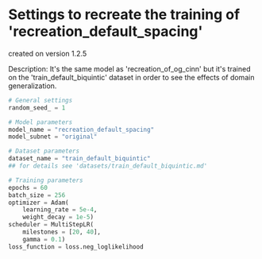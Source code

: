 # Settings to recreate the training of 'recreation_default_spacing'

created on version 1.2.5

Description: 
It's the same model as 'recreation_of_og_cinn' but it's trained on the 'train_default_biquintic' dataset in order to see the effects of domain generalization. 

```python
# General settings
random_seed_ = 1

# Model parameters
model_name = "recreation_default_spacing"
model_subnet = "original"

# Dataset parameters
dataset_name = "train_default_biquintic"
## for details see 'datasets/train_default_biquintic.md'

# Training parameters
epochs = 60
batch_size = 256
optimizer = Adam(
    learning_rate = 5e-4, 
    weight_decay = 1e-5)
scheduler = MultiStepLR(
    milestones = [20, 40],
    gamma = 0.1)
loss_function = loss.neg_loglikelihood
```